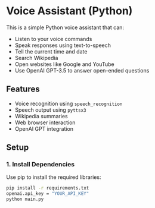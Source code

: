 # Voice Assistant (Python)

This is a simple Python voice assistant that can:
- Listen to your voice commands
- Speak responses using text-to-speech
- Tell the current time and date
- Search Wikipedia
- Open websites like Google and YouTube
- Use OpenAI GPT-3.5 to answer open-ended questions

## Features

- Voice recognition using `speech_recognition`
- Speech output using `pyttsx3`
- Wikipedia summaries
- Web browser interaction
- OpenAI GPT integration

## Setup

### 1. Install Dependencies

Use pip to install the required libraries:

```bash
pip install -r requirements.txt
openai.api_key = "YOUR_API_KEY"
python main.py
